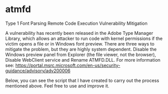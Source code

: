 # atmfd
Type 1 Font Parsing Remote Code Execution Vulnerability Mitigation

A vulnerability has recently been released in the Adobe Type Manager Library, which allows an attacker to run code with kernel permissions if the victim opens a file or in Windows font preview.
There are three ways to mitigate the problem, but they are highly system dependent. 
Disable the Windows preview panel from Explorer (the file viewer, not the browser), Disable WebClient service and Rename ATMFD.DLL.
For more information see: https://portal.msrc.microsoft.com/en-us/security-guidance/advisory/adv200006

Below, you can see the script that I have created to carry out the process mentioned above.
Feel free to use and improve it.

